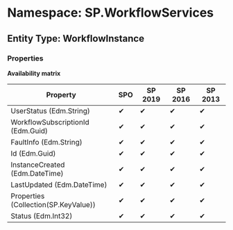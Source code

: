 # Namespace: SP.WorkflowServices
## Entity Type: WorkflowInstance

### Properties

**Availability matrix**

Property | SPO | SP 2019 | SP 2016 | SP 2013
----------|-----|---------|---------|--------
UserStatus (Edm.String) | ✔ | ✔ | ✔ | ✔
WorkflowSubscriptionId (Edm.Guid) | ✔ | ✔ | ✔ | ✔
FaultInfo (Edm.String) | ✔ | ✔ | ✔ | ✔
Id (Edm.Guid) | ✔ | ✔ | ✔ | ✔
InstanceCreated (Edm.DateTime) | ✔ | ✔ | ✔ | ✔
LastUpdated (Edm.DateTime) | ✔ | ✔ | ✔ | ✔
Properties (Collection(SP.KeyValue)) | ✔ | ✔ | ✔ | ✔
Status (Edm.Int32) | ✔ | ✔ | ✔ | ✔


